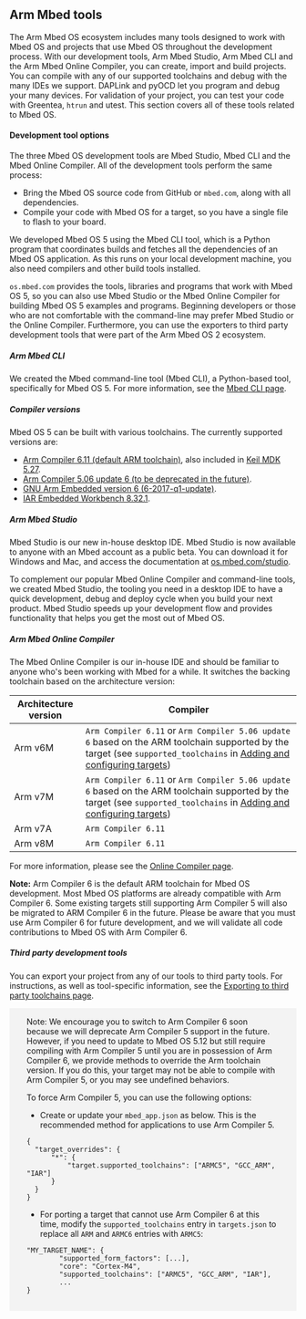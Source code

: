 ## Arm Mbed tools

The Arm Mbed OS ecosystem includes many tools designed to work with Mbed OS and projects that use Mbed OS throughout the development process. With our development tools, Arm Mbed Studio, Arm Mbed CLI and the Arm Mbed Online Compiler, you can create, import and build projects. You can compile with any of our supported toolchains and debug with the many IDEs we support. DAPLink and pyOCD let you program and debug your many devices. For validation of your project, you can test your code with Greentea, `htrun` and utest. This section covers all of these tools related to Mbed OS.

#### Development tool options

The three Mbed OS development tools are Mbed Studio, Mbed CLI and the Mbed Online Compiler. All of the development tools perform the same process:

- Bring the Mbed OS source code from GitHub or `mbed.com`, along with all dependencies.
- Compile your code with Mbed OS for a target, so you have a single file to flash to your board.

We developed Mbed OS 5 using the Mbed CLI tool, which is a Python program that coordinates builds and fetches all the dependencies of an Mbed OS application. As this runs on your local development machine, you also need compilers and other build tools installed.

`os.mbed.com` provides the tools, libraries and programs that work with Mbed OS 5, so you can also use Mbed Studio or the Mbed Online Compiler for building Mbed OS 5 examples and programs. Beginning developers or those who are not comfortable with the command-line may prefer Mbed Studio or the Online Compiler. Furthermore, you can use the exporters to third party development tools that were part of the Arm Mbed OS 2 ecosystem.

##### Arm Mbed CLI

We created the Mbed command-line tool (Mbed CLI), a Python-based tool, specifically for Mbed OS 5. For more information, see the [Mbed CLI page](../tools/developing-mbed-cli.html).

##### Compiler versions

Mbed OS 5 can be built with various toolchains. The currently supported versions are:

- [Arm Compiler 6.11 (default ARM toolchain)](https://developer.arm.com/products/software-development-tools/compilers/arm-compiler/downloads/version-6), also included in [Keil MDK 5.27](http://www2.keil.com/mdk5/).
- [Arm Compiler 5.06 update 6 (to be deprecated in the future)](https://developer.arm.com/products/software-development-tools/compilers/arm-compiler-5/downloads).
- [GNU Arm Embedded version  6 (6-2017-q1-update)](https://developer.arm.com/open-source/gnu-toolchain/gnu-rm/downloads).
- [IAR Embedded Workbench 8.32.1](https://www.iar.com/iar-embedded-workbench/tools-for-arm/arm-cortex-m-edition/).

##### Arm Mbed Studio

Mbed Studio is our new in-house desktop IDE. Mbed Studio is now available to anyone with an Mbed account as a public beta. You can download it for Windows and Mac, and access the documentation at [os.mbed.com/studio](https://os.mbed.com/studio).

To complement our popular Mbed Online Compiler and command-line tools, we created Mbed Studio, the tooling you need in a desktop IDE to have a quick development, debug and deploy cycle when you build your next product. Mbed Studio speeds up your development flow and provides functionality that helps you get the most out of Mbed OS.

##### Arm Mbed Online Compiler

The Mbed Online Compiler is our in-house IDE and should be familiar to anyone who's been working with Mbed for a while. It switches the backing toolchain based on the architecture version:

| Architecture version | Compiler |
|----                  |----           |
| Arm v6M       | `Arm Compiler 6.11` or `Arm Compiler 5.06 update 6` based on the ARM toolchain supported by the target (see `supported_toolchains` in [Adding and configuring targets](../reference/adding-and-configuring-targets.html)) |
| Arm v7M       | `Arm Compiler 6.11` or `Arm Compiler 5.06 update 6` based on the ARM toolchain supported by the target (see `supported_toolchains` in [Adding and configuring targets](../reference/adding-and-configuring-targets.html)) |
| Arm v7A       | `Arm Compiler 6.11` |
| Arm v8M       | `Arm Compiler 6.11` |

For more information, please see the [Online Compiler page](developing-mbed-online-compiler.html).

<span class="note"> **Note:** Arm Compiler 6 is the default ARM toolchain for Mbed OS development. Most Mbed OS platforms are already compatible with Arm Compiler 6. Some existing targets still supporting Arm Compiler 5 will also be migrated to ARM Compiler 6 in the future. Please be aware that you must use Arm Compiler 6 for future development, and we will validate all code contributions to Mbed OS with Arm Compiler 6. </span>

##### Third party development tools

You can export your project from any of our tools to third party tools. For instructions, as well as tool-specific information, see the [Exporting to third party toolchains page](exporting.html).

<div style="background-color:#F3F3F3; text-align:left; vertical-align: middle; padding:15px 30px;"> Note: We encourage you to switch to Arm Compiler 6 soon because we will deprecate Arm Compiler 5 support in the future. However, if you need to update to Mbed OS 5.12 but still require compiling with Arm Compiler 5 until you are in possession of Arm Compiler 6, we provide methods to override the Arm toolchain version. If you do this, your target may not be able to compile with Arm Compiler 5, or you may see undefined behaviors.

To force Arm Compiler 5, you can use the following options:

- Create or update your `mbed_app.json` as below. This is the recommended method for applications to use Arm Compiler 5.

```
{
  "target_overrides": {
      "*": {
          "target.supported_toolchains": ["ARMC5", "GCC_ARM", "IAR"]
      }
  }
}
```

- For porting a target that cannot use Arm Compiler 6 at this time, modify the `supported_toolchains` entry in `targets.json` to replace all `ARM` and `ARMC6` entries with `ARMC5`:  

```
"MY_TARGET_NAME": {
        "supported_form_factors": [...],
        "core": "Cortex-M4",
        "supported_toolchains": ["ARMC5", "GCC_ARM", "IAR"],
        ...
}
```
</div> 
